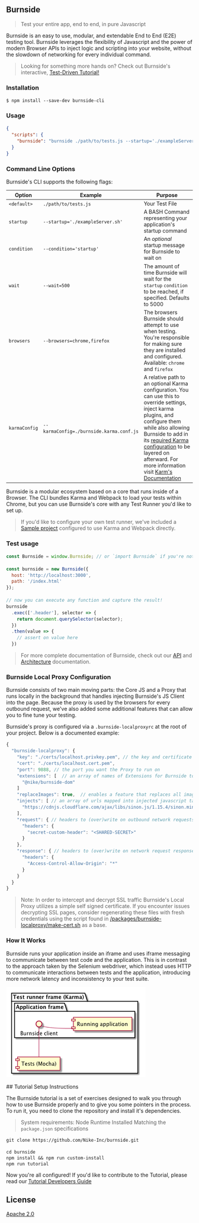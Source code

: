 ## Burnside

> Test your entire app, end to end, in pure Javascript

Burnside is an easy to use, modular, and extendable End to End (E2E) testing tool. Burnside leverages the flexibility of Javascript and the power of modern Browser APIs to inject logic and scripting into your website, without the slowdown of networking for every individual command.

> Looking for something more hands on? Check out Burnside's interactive, [Test-Driven Tutorial!](#tutorial)

<a name="installation"></a>
### Installation

```
$ npm install --save-dev burnside-cli
```

<a name="usage"></a>
### Usage
```JSON
{
  "scripts": {
    "burnside": "burnside ./path/to/tests.js --startup='./exampleServer.sh' --condition='start' --wait=5000 --browsers=chrome,firefox"
  }
}  
```

<a name="cli-usage"></a>
### Command Line Options
Burnside's CLI supports the following flags:

| Option | Example | Purpose |
| ------ | ------- | ------- |
| `<default>` | `./path/to/tests.js` | Your Test File |
| `startup` | `--startup='./exampleServer.sh'` | A BASH Command representing your application's startup command |
| `condition` | `--condition='startup'` | An _optional_ startup message for Burnside to wait on |
| `wait` | `--wait=500` | The amount of time Burnside will wait for the `startup` `condition` to be reached, if specified. Defaults to 5000 |
| `browsers` | `--browsers=chrome,firefox` | The browsers Burnside should attempt to use when testing. You're responsible for making sure they are installed and configured. Available: `chrome` and `firefox` |
| `karmaConfig` | `--karmaConfig=./burnside.karma.conf.js` | A relative path to an optional Karma configuration. You can use this to override settings, inject karma plugins, and configure them while also allowing Burnside to add in its [required Karma configuration](https://bitbucket.nike.com/projects/WEBCD/repos/burnside/browse/packages/burnside-cli/karma.conf.js) to be layered on afterward. For more information visit [Karm's Documentation](https://karma-runner.github.io/1.0/config/configuration-file.html) |

Burnside is a modular ecosystem based on a core that runs inside of a Browser. The CLI bundles Karma and Webpack to load your tests within Chrome, but you can use Burnside's core with any Test Runner you'd like to set up.
> If you'd like to configure your own test runner, we've included a [Sample project](https://github.com/Nike-Inc/burnside/tree/master/packages/burnside-sample) configured to use Karma and Webpack directly.

<a name="basic-usage"></a>
### Test usage

```js
const Burnside = window.Burnside; // or `import Burnside` if you're not using the CLI

const burnside = new Burnside({
  host: 'http://localhost:3000',
  path: '/index.html'
});

// now you can execute any function and capture the result!
burnside
  .exec(['.header'], selector => {
    return document.querySelector(selector);
  })
  .then(value => {
    // assert on value here
  })
```

> For more complete documentation of Burnside, check out our [API](https://github.com/Nike-Inc/burnside/blob/master/docs/api.md) and [Architecture](https://github.com/Nike-Inc/burnside/blob/master/docs/architecture.md) documentation.

<a name="proxy-config"></a>
### Burnside Local Proxy Configuration
Burnside consists of two main moving parts: the Core JS and a Proxy that runs locally in the background that handles injecting Burnside's JS Client into the page. Because the proxy is used by the browsers for every outbound request, we've also added some additional features that can allow you to fine tune your testing.

Burnside's proxy is configured via a `.burnside-localproxyrc` at the root of your project. Below is a documented example:

```js
{
  "burnside-localproxy": {
    "key": "./certs/localhost.privkey.pem", // the key and certificate to use for SSL decryption
    "cert": "./certs/localhost.cert.pem",
    "port": 9888, // the port you want the Proxy to run on
    "extensions": [  // an array of names of Extensions for Burnside to use when injecting the client
      "@nike/burnside-dom"
    ]
    "replaceImages": true,  // enables a feature that replaces all images with a default for faster testing (also accepts an image filepath e.g. "./path/to/my/image.png" )
    "injects": [ // an array of urls mapped into injected javascript tags
      "https://cdnjs.cloudflare.com/ajax/libs/sinon.js/1.15.4/sinon.min.js"
    ],
    "request": { // headers to (over)write on outbound network requests
      "headers": {
        "secret-custom-header": "<SHARED-SECRET>"
      }
    },
    "response": { // headers to (over)write on network request responses
      "headers": {
        "Access-Control-Allow-Origin": "*"
      }
    }
  }
}
```

> Note: In order to intercept and decrypt SSL traffic Burnside's Local Proxy utilizes a simple self signed certificate. If you encounter issues decrypting SSL pages, consider regenerating these files with fresh credentials using the script found in [/packages/burnside-localproxy/make-cert.sh](/packages/burnside-localproxy/make-cert.sh) as a base.

<a name="how"></a>
### How It Works

Burnside runs your application inside an iframe and uses iframe messaging to communicate between test code and the application. This is in contrast to the approach taken by the Selenium webdriver, which instead uses HTTP to communicate interactions between tests and the application, introducing more network latency and inconsistency to your test suite.

![overview.png](overview.png)

<a name="tutorial">
## Tutorial Setup Instructions

The Burnside tutorial is a set of exercises designed to walk you through how to use Burnside properly and to give you some pointers in the process. To run it, you need to clone the repository and install it's dependencies.

> System requirements: Node Runtime Installed Matching the `package.json` specifications
```
git clone https://github.com/Nike-Inc/burnside.git

cd burnside
npm install && npm run custom-install
npm run tutorial
```
Now you're all configured! If you'd like to contribute to the Tutorial, please read our [Tutorial Developers Guide](https://bitbucket.nike.com/projects/WEBCD/repos/burnside/browse/docs/tutorial.md)

## License

[Apache 2.0](LICENSE)
